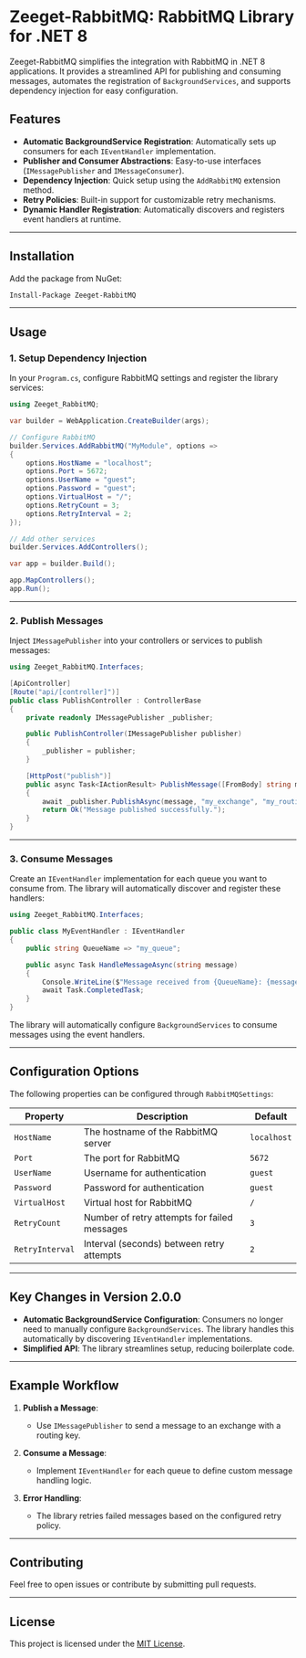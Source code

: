 # Zeeget-RabbitMQ: RabbitMQ Library for .NET 8

Zeeget-RabbitMQ simplifies the integration with RabbitMQ in .NET 8 applications. It provides a streamlined API for publishing and consuming messages, automates the registration of `BackgroundServices`, and supports dependency injection for easy configuration.

## Features

- **Automatic BackgroundService Registration**: Automatically sets up consumers for each `IEventHandler` implementation.
- **Publisher and Consumer Abstractions**: Easy-to-use interfaces (`IMessagePublisher` and `IMessageConsumer`).
- **Dependency Injection**: Quick setup using the `AddRabbitMQ` extension method.
- **Retry Policies**: Built-in support for customizable retry mechanisms.
- **Dynamic Handler Registration**: Automatically discovers and registers event handlers at runtime.

---

## Installation

Add the package from NuGet:
```bash
Install-Package Zeeget-RabbitMQ
```

---

## Usage

### 1. **Setup Dependency Injection**

In your `Program.cs`, configure RabbitMQ settings and register the library services:

```csharp
using Zeeget_RabbitMQ;

var builder = WebApplication.CreateBuilder(args);

// Configure RabbitMQ
builder.Services.AddRabbitMQ("MyModule", options =>
{
    options.HostName = "localhost";
    options.Port = 5672;
    options.UserName = "guest";
    options.Password = "guest";
    options.VirtualHost = "/";
    options.RetryCount = 3;
    options.RetryInterval = 2;
});

// Add other services
builder.Services.AddControllers();

var app = builder.Build();

app.MapControllers();
app.Run();
```

---

### 2. **Publish Messages**

Inject `IMessagePublisher` into your controllers or services to publish messages:

```csharp
using Zeeget_RabbitMQ.Interfaces;

[ApiController]
[Route("api/[controller]")]
public class PublishController : ControllerBase
{
    private readonly IMessagePublisher _publisher;

    public PublishController(IMessagePublisher publisher)
    {
        _publisher = publisher;
    }

    [HttpPost("publish")]
    public async Task<IActionResult> PublishMessage([FromBody] string message)
    {
        await _publisher.PublishAsync(message, "my_exchange", "my_routing_key");
        return Ok("Message published successfully.");
    }
}
```

---

### 3. **Consume Messages**

Create an `IEventHandler` implementation for each queue you want to consume from. The library will automatically discover and register these handlers:

```csharp
using Zeeget_RabbitMQ.Interfaces;

public class MyEventHandler : IEventHandler
{
    public string QueueName => "my_queue";

    public async Task HandleMessageAsync(string message)
    {
        Console.WriteLine($"Message received from {QueueName}: {message}");
        await Task.CompletedTask;
    }
}
```

The library will automatically configure `BackgroundServices` to consume messages using the event handlers.

---

## Configuration Options

The following properties can be configured through `RabbitMQSettings`:

| Property       | Description                                   | Default     |
|----------------|-----------------------------------------------|-------------|
| `HostName`     | The hostname of the RabbitMQ server          | `localhost` |
| `Port`         | The port for RabbitMQ                        | `5672`      |
| `UserName`     | Username for authentication                  | `guest`     |
| `Password`     | Password for authentication                  | `guest`     |
| `VirtualHost`  | Virtual host for RabbitMQ                    | `/`         |
| `RetryCount`   | Number of retry attempts for failed messages | `3`         |
| `RetryInterval`| Interval (seconds) between retry attempts    | `2`         |

---

## Key Changes in Version 2.0.0

- **Automatic BackgroundService Configuration**: Consumers no longer need to manually configure `BackgroundServices`. The library handles this automatically by discovering `IEventHandler` implementations.
- **Simplified API**: The library streamlines setup, reducing boilerplate code.

---

## Example Workflow

1. **Publish a Message**:
   - Use `IMessagePublisher` to send a message to an exchange with a routing key.

2. **Consume a Message**:
   - Implement `IEventHandler` for each queue to define custom message handling logic.

3. **Error Handling**:
   - The library retries failed messages based on the configured retry policy.

---

## Contributing

Feel free to open issues or contribute by submitting pull requests.

---

## License

This project is licensed under the [MIT License](LICENSE).